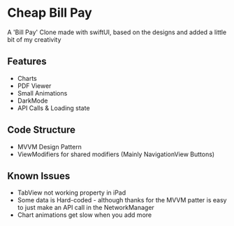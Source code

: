 # Cheap Bill Pay
A 'Bill Pay' Clone made with swiftUI, based on the designs and added a little bit of my creativity

## Features

- Charts
- PDF Viewer
- Small Animations
- DarkMode
- API Calls & Loading state

## Code Structure

- MVVM Design Pattern
- ViewModifiers for shared modifiers  (Mainly NavigationView Buttons)

## Known Issues

- TabView not working property in iPad
- Some data is Hard-coded - although thanks for the MVVM patter is easy to just make an API call in the NetworkManager
- Chart animations get slow when you add more

